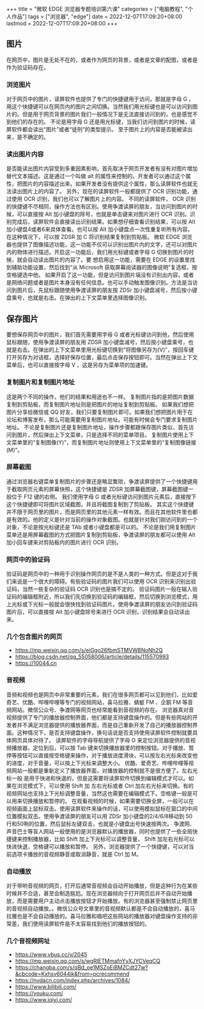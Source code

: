 +++
title = "微软 EDGE 浏览器专题培训第六课"
categories = ["电脑教程", "个人作品"]
tags = ["浏览器", "edge"]
date = 2022-12-07T17:09:20+08:00
lastmod = 2022-12-07T17:09:20+08:00
+++



## 图片

在网页中，图片是无处不在的，或者作为网页的背景，或者是文章的配图，或者是作为验证码存在。

### 浏览图片

对于网页中的图片，读屏软件也提供了专门的快捷键用于访问，那就是字母 G ，用这个快捷键可以在网页内的图片之间切换。当然我们用光标键也是可以访问到图片的。但是用于网页背景的图片我们一般情况下是无法直接访问到的，也是感觉不到他们的存在的。
不论是用字母 G 还是用光标键，当我们访问到图片的时候，读屏软件都会读出“图片”或者“徒刑”的类型提示。
至于图片上的内容是否能被读出来，是不确定的。

### 读出图片内容

是否能读出图片内容受到多重因素影响，首先取决于网页开发者有没有对图片增加替代文本描述。这是通过一个叫做 alt 的属性来控制的。开发者可以通过这个属性，把图片的内容描述出来。如果开发者没有提供这个属性，那么读屏软件也就无法读出图片上的内容了。
另外，现在的读屏软件一般都提供了 OCR  识别功能，通过使用 OCR 识别，我们也可以了解图片上的内容。
不同的读屏软件， OCR  识别的快捷键不尽相同，操作方法也有区别。使用争渡读屏的朋友，当访问到图片的时候，可以直接按 Alt 加小键盘的除号，也就是单击键来对图片进行 OCR 识别。识别完成后，读屏软件会直接读出识别结果。如果想仔细查看识别结果，可以按 Alt 加小键盘4或者6来具体查看。也可以按 Alt 加小键盘点一次性重复听所有内容。在这种情况下，可以按 ZDSR 加 C 将识别结果复制到剪贴板。
微软 EDGE 浏览器也提供了图像描述功能，这一功能不仅可以识别出图片内的文字，还可以对图片内的物体进行描述。开启这一功能后，我们用光标键或者字母 G 切换到图片的时候，就会自动读出图片的内容了。要 想启用这一功能，需要在 EDGE 的设置里找到辅助功能设置，然后找到“从 Microsoft 获取屏幕阅读器的图像说明”复选框，按空格键选中他。
如果开启了这一功能，但是访问到图片塙没有识别出内容，或者是网络问题或者是图片本身没有任何信息。也可以手动触发图像识别。方法是当访问到图片后，先鼠标跟随使用争渡读屏的朋友按 ZDSr 加小键盘减号，然后按小键盘乘号，也就是右击。在弹出的上下文菜单里选择图像识别。

## 保存图片

要想保存网页中的图片，我们首先需要用字母 G 或者光标键访问到他，然后使用鼠标跟随，使用争渡读屏的朋友用 ZDSR 加小键盘减号，然后按小键盘乘号，也就是右击。在弹出的上下文菜单里用光标键切换到“将图像另存为(V)”，按回车键打开另存为对话框，选择好保存位置，最后点击保存按钮即可。当然在弹出上下文菜单后，也可以直接按字母 V ，这是另存为菜单项的加速键。

### 复制图片和复制图片地址

这是两个不同的操作，他们的结果和用途也不一样。
复制图片指的是把图片数据复制到剪贴板，而复制图片地址则是把图片的地址复制到剪贴板。
如果我们想把图片分享给微信或 QQ 好友，我们只要复制图片即可。如果我们想把图片用于在论坛和博客发布，那么可能需要用复制图片地址。可能有时候会专门要求复制图片地址。
不论是复制图片还是复制图片地址，操作步骤都跟保存图片类似，首先访问到图片，然后弹出上下文菜单，只是选择不同的菜单项目。
复制图片使用上下文菜单里的“复制图像(Y)”，而复制图片地址则使用上下文菜单里的“复制图像链接(M)”。

### 屏幕截图

通过浏览器右键菜单复制图片的步骤还是略显繁琐，争渡读屏提供了一个快捷键用于截取网页元素的屏幕快照，这个快捷键是 ZDSR 加屏幕截图键，屏幕截图键一般位于 F12 键的右侧。
我们使用字母 G 或者光标键访问到图片元素后，直接按下这个快捷键即可将图片区域截图，并且将截图复制到了剪贴板。
其实这个快捷键并不限于网页里的图片，而是网页里的其他元素一样有效。而且在其他软件里也都是有效的。他的定义是针对当前的操作对象截图。也就是针对我们刚访问到的一个对象，不论是按光标键还是 TAb 或者小键盘都是可以的。
不论是我们用复制图片菜单还是用屏幕截图的方式把图片复制到剪贴板，争渡读屏的朋友都可以使用 Alt 加小回车键来对剪贴板内的图片进行 OCR 识别。

### 网页中的验证码

验证码是网页中的一种用于识别操作网页的是不是人类的一种方式。但是这对于我们来说是一个很大的障碍。有些验证码的图片我们可以使用 OCR 识别来识别出验证码，当然一些复杂的验证码 OCR 识别也是搞不定的。
验证码图片一般在输入验证码的编辑框附近，所以我们先切换到验证码的编辑框，然后切换到浏览模式，用上光标或下光标一般就会很快找到验证码图片。使用争渡读屏的朋友访问到验证码图片后，可以直接按 Alt 加小键盘除号来进行 OCR 识别，识别结果会自动读出来。

### 几个包含图片的网页

* https://mp.weixin.qq.com/s/eiGgo26fbmSTMVWBNoNh2Q
* https://blog.csdn.net/qq_55058006/article/details/115570993
* https://10044.cn

### 音视频

音频和视频也是网页中非常重要的元素，我们在很多网页都可以见到他们，比如爱奇艺、优酷、哔哩哔哩等专门的视频网站，喜马拉雅、蜻蜓 FM 、企鹅 FM 等音频网站。微信公众号、争渡网等网页也经常能看到音视频的存在。
浏览器真对音视频提供了专门的播放器控制界面，他们都是支持键盘操作的。但是有些网站的开发者并不满足浏览器提供的播放器界面，而是自己重新开发了自己的播放器控制界面。这种情况下，是否支持键盘操作，换句话说是否支持使用读屏软件控制就要具体网页具体对待了。
读屏软件的字母导航提供了字母 O 来定位浏览器提供的音视频播放器，定位到后，可以按 Tab 键来切换播放器里的控制按钮。对于播放、暂停等按钮可以直接按空格键来操作，对于播放进度滑块，可以按左右光标来改变他的进度，对于音量，可以按上下光标来调整大小。
优酷、爱奇艺、哔哩哔哩等视频网站一般都是重新定义了播放器界面，对播放器的控制就不是很方便了。左右光标一般 是用于快进和快退的，但是这需要将读屏软件切换到编辑模式才可以。如果在浏览模式下，可以使用 Shift 加 左右光标或者 Ctrl 加左右光标来切换。有的视频网站也支持上下光标调整音量，当然这也需要在编辑模式下。空格键一般是可以用来切换播放和暂停的。
在观看视频的时候，如果需要切换全屏，一般可以在视频画面上鼠标双击。使用读屏软件来操作的话，可以使用模拟鼠标在窗口的中间位置模拟双击。使用争渡读屏的朋友可以用 ZDSr 加小键盘的2/4/6/8移动到 50行和50咧的位置，然后鼠标左键双击，也就是小键盘出号快速按两次。
争渡网、声音巴士等盲人网站一般使用的是浏览器默认的播放器，同时也提供了一些全局快捷键来控制播放器，比如 Shift 加上下光标可以调整音量， Shift 加左右光标可以快进快退，空格键可以播放和暂停。
另外，浏览器提供了一个快捷键，可以对当前选项卡播放的音视频静音或取消静音，就是 Ctrl 加 M。

### 自动播放

对于带哟音视频的网页，打开后通常音视频会自动开始播放，但是这种行为在某些时候并不合适，甚至会制造尴尬。现在浏览器倾向于打开网页后并不自动开始播放，而是需要用户主动点击播放按钮才开始播放。有的浏览器甚至强制禁止网页里的音视频自动播放。。微信公众号文章里的音视频默认都是不会自动播放的，喜马拉雅也是不会自动播放的。喜马拉雅和唱吧这些网站的播放器对键盘操作支持的非常差，我们使用读屏软件是不太容易找到他们的播放按钮的。

### 几个音视频网址

* https://www.vbus.cc/v/2045
* https://mp.weixin.qq.com/s/wgRlETMmafnYyXJYCVeqCQ
* https://changba.com/s/qBd_oe1MSZoEiBMZCdt27w?&cbcode=Kxhsv6044ik&from=pcrecommend
* https://nvdacn.com/index.php/archives/1084/
* https://www.bilibili.com/
* https://youku.com/
* https://www.iqiyi.com/
